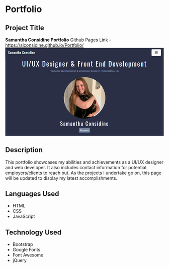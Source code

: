 # Portfolio
## Project Title
**Samantha Considine Portfolio**
Github Pages Link - https://slconsidine.github.io/Portfolio/
![Portfolio Screenshot](./assets/images/portfolio-screenshot.png)



## Description
This portfolio showcases my abilities and achievements as a UI/UX designer and web developer. It also includes contact information for potential employers/clients to reach out. As the projects I undertake go on, this page will be updated to display my latest accomplishments.

## Languages Used
- HTML
- CSS
- JavaScript

## Technology Used
- Bootstrap
- Google Fonts
- Font Awesome
- jQuery
